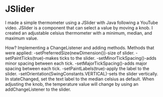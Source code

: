 # JSlider
I made a simple thermometer using a JSlider with Java following a YouTube video.
JSlider is a component that can select a value by moving a knob. 
I created an adjustable celsius thermometer with a minimum, median, and maximum value.

How?
Implementing a ChangeListener and adding methods.
Methods that were applied:
-setPreferredSize(newDimension())-size of slider.
-setPaintTicks(true)-makes ticks to the slider.
-setMinorTickSpacing()-adds minor spacing between each tick.
-setMajorTickSpacing()-adds major spacing between each tick.
-setPaintLabels(true)-apply the label to the slider.
-setOrientation(SwingConstants.VERTICAL)-sets the slider vertically.
In stateChanged, set the text label to the median celsius as default.
When adjusting the knob, the temperature value will change by using an addChangeListener to the slider.


